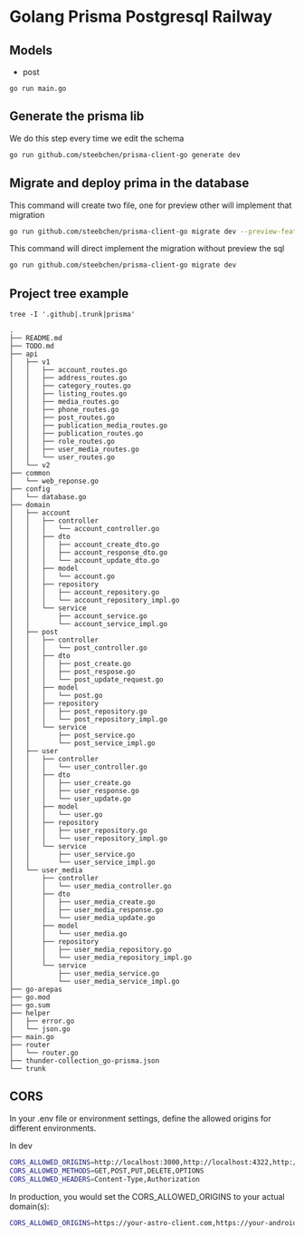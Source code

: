 # Golang Prisma Postgresql Railway

## Models

- post

`go run main.go`

## Generate the prisma lib

We do this step every time we edit the schema

```bash
go run github.com/steebchen/prisma-client-go generate dev
```

## Migrate and deploy prima in the database

This command will create two file, one for preview other will implement that migration

```bash
go run github.com/steebchen/prisma-client-go migrate dev --preview-feature --create-only
```

This command will direct implement the migration without preview the sql

```bash
go run github.com/steebchen/prisma-client-go migrate dev
```

## Project tree example

`tree -I '.github|.trunk|prisma'`

```tree
.
├── README.md
├── TODO.md
├── api
│   ├── v1
│   │   ├── account_routes.go
│   │   ├── address_routes.go
│   │   ├── category_routes.go
│   │   ├── listing_routes.go
│   │   ├── media_routes.go
│   │   ├── phone_routes.go
│   │   ├── post_routes.go
│   │   ├── publication_media_routes.go
│   │   ├── publication_routes.go
│   │   ├── role_routes.go
│   │   ├── user_media_routes.go
│   │   └── user_routes.go
│   └── v2
├── common
│   └── web_reponse.go
├── config
│   └── database.go
├── domain
│   ├── account
│   │   ├── controller
│   │   │   └── account_controller.go
│   │   ├── dto
│   │   │   ├── account_create_dto.go
│   │   │   ├── account_response_dto.go
│   │   │   └── account_update_dto.go
│   │   ├── model
│   │   │   └── account.go
│   │   ├── repository
│   │   │   ├── account_repository.go
│   │   │   └── account_repository_impl.go
│   │   └── service
│   │       ├── account_service.go
│   │       └── account_service_impl.go
│   ├── post
│   │   ├── controller
│   │   │   └── post_controller.go
│   │   ├── dto
│   │   │   ├── post_create.go
│   │   │   ├── post_respose.go
│   │   │   └── post_update_request.go
│   │   ├── model
│   │   │   └── post.go
│   │   ├── repository
│   │   │   ├── post_repository.go
│   │   │   └── post_repository_impl.go
│   │   └── service
│   │       ├── post_service.go
│   │       └── post_service_impl.go
│   ├── user
│   │   ├── controller
│   │   │   └── user_controller.go
│   │   ├── dto
│   │   │   ├── user_create.go
│   │   │   ├── user_response.go
│   │   │   └── user_update.go
│   │   ├── model
│   │   │   └── user.go
│   │   ├── repository
│   │   │   ├── user_repository.go
│   │   │   └── user_repository_impl.go
│   │   └── service
│   │       ├── user_service.go
│   │       └── user_service_impl.go
│   └── user_media
│       ├── controller
│       │   └── user_media_controller.go
│       ├── dto
│       │   ├── user_media_create.go
│       │   ├── user_media_response.go
│       │   └── user_media_update.go
│       ├── model
│       │   └── user_media.go
│       ├── repository
│       │   ├── user_media_repository.go
│       │   └── user_media_repository_impl.go
│       └── service
│           ├── user_media_service.go
│           └── user_media_service_impl.go
├── go-arepas
├── go.mod
├── go.sum
├── helper
│   ├── error.go
│   └── json.go
├── main.go
├── router
│   └── router.go
├── thunder-collection_go-prisma.json
└── trunk
```


## CORS

In your .env file or environment settings, define the allowed origins for different environments.

In dev

```bash
CORS_ALLOWED_ORIGINS=http://localhost:3000,http://localhost:4322,http://localhost:8080
CORS_ALLOWED_METHODS=GET,POST,PUT,DELETE,OPTIONS
CORS_ALLOWED_HEADERS=Content-Type,Authorization
```

In production, you would set the CORS_ALLOWED_ORIGINS to your actual domain(s):

```bash
CORS_ALLOWED_ORIGINS=https://your-astro-client.com,https://your-android-client.com,https://your-ios-client.com
```
